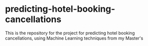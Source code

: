 # predicting-hotel-booking-cancellations
 This is the repository for the project for predicting hotel booking cancellations, using Machine Learning techniques from my Master's 
